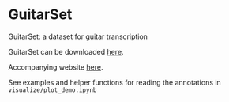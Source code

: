 # GuitarSet
GuitarSet: a dataset for guitar transcription

GuitarSet can be downloaded [here](https://zenodo.org/record/3371780).

Accompanying website [here](https://guitarset.weebly.com/).

See examples and helper functions for reading the annotations in `visualize/plot_demo.ipynb`

